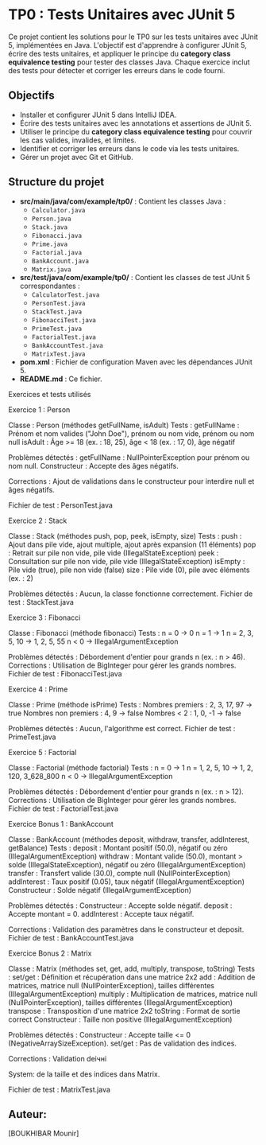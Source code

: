 # TP0 : Tests Unitaires avec JUnit 5

Ce projet contient les solutions pour le TP0 sur les tests unitaires avec JUnit 5, implémentées en Java. L'objectif est d'apprendre à configurer JUnit 5, écrire des tests unitaires, et appliquer le principe du **category class equivalence testing** pour tester des classes Java. Chaque exercice inclut des tests pour détecter et corriger les erreurs dans le code fourni.

## Objectifs
- Installer et configurer JUnit 5 dans IntelliJ IDEA.
- Écrire des tests unitaires avec les annotations et assertions de JUnit 5.
- Utiliser le principe du **category class equivalence testing** pour couvrir les cas valides, invalides, et limites.
- Identifier et corriger les erreurs dans le code via les tests unitaires.
- Gérer un projet avec Git et GitHub.

## Structure du projet
- **src/main/java/com/example/tp0/** : Contient les classes Java :
  - `Calculator.java`
  - `Person.java`
  - `Stack.java`
  - `Fibonacci.java`
  - `Prime.java`
  - `Factorial.java`
  - `BankAccount.java`
  - `Matrix.java`
- **src/test/java/com/example/tp0/** : Contient les classes de test JUnit 5 correspondantes :
  - `CalculatorTest.java`
  - `PersonTest.java`
  - `StackTest.java`
  - `FibonacciTest.java`
  - `PrimeTest.java`
  - `FactorialTest.java`
  - `BankAccountTest.java`
  - `MatrixTest.java`
- **pom.xml** : Fichier de configuration Maven avec les dépendances JUnit 5.
- **README.md** : Ce fichier.


Exercices et tests utilisés

Exercice 1 : Person

Classe : Person (méthodes getFullName, isAdult)
Tests :
getFullName : Prénom et nom valides ("John Doe"), prénom ou nom vide, prénom ou nom null
isAdult : Âge >= 18 (ex. : 18, 25), âge < 18 (ex. : 17, 0), âge négatif

Problèmes détectés :
getFullName : NullPointerException pour prénom ou nom null.
Constructeur : Accepte des âges négatifs.

Corrections :
Ajout de validations dans le constructeur pour interdire null et âges négatifs.

Fichier de test : PersonTest.java


Exercice 2 : Stack

Classe : Stack (méthodes push, pop, peek, isEmpty, size)
Tests :
push : Ajout dans pile vide, ajout multiple, ajout après expansion (11 éléments)
pop : Retrait sur pile non vide, pile vide (IllegalStateException)
peek : Consultation sur pile non vide, pile vide (IllegalStateException)
isEmpty : Pile vide (true), pile non vide (false)
size : Pile vide (0), pile avec éléments (ex. : 2)

Problèmes détectés : Aucun, la classe fonctionne correctement.
Fichier de test : StackTest.java


Exercice 3 : Fibonacci

Classe : Fibonacci (méthode fibonacci)
Tests :
n = 0 → 0
n = 1 → 1
n = 2, 3, 5, 10 → 1, 2, 5, 55
n < 0 → IllegalArgumentException

Problèmes détectés : Débordement d'entier pour grands n (ex. : n > 46).
Corrections : Utilisation de BigInteger pour gérer les grands nombres.
Fichier de test : FibonacciTest.java


Exercice 4 : Prime

Classe : Prime (méthode isPrime)
Tests :
Nombres premiers : 2, 3, 17, 97 → true
Nombres non premiers : 4, 9 → false
Nombres < 2 : 1, 0, -1 → false

Problèmes détectés : Aucun, l'algorithme est correct.
Fichier de test : PrimeTest.java


Exercice 5 : Factorial

Classe : Factorial (méthode factorial)
Tests :
n = 0 → 1
n = 1, 2, 5, 10 → 1, 2, 120, 3_628_800
n < 0 → IllegalArgumentException

Problèmes détectés : Débordement d'entier pour grands n (ex. : n > 12).
Corrections : Utilisation de BigInteger pour gérer les grands nombres.
Fichier de test : FactorialTest.java


Exercice Bonus 1 : BankAccount

Classe : BankAccount (méthodes deposit, withdraw, transfer, addInterest, getBalance)
Tests :
deposit : Montant positif (50.0), négatif ou zéro (IllegalArgumentException)
withdraw : Montant valide (50.0), montant > solde (IllegalStateException), négatif ou zéro (IllegalArgumentException)
transfer : Transfert valide (30.0), compte null (NullPointerException)
addInterest : Taux positif (0.05), taux négatif (IllegalArgumentException)
Constructeur : Solde négatif (IllegalArgumentException)

Problèmes détectés :
Constructeur : Accepte solde négatif.
deposit : Accepte montant = 0.
addInterest : Accepte taux négatif.

Corrections : Validation des paramètres dans le constructeur et deposit.
Fichier de test : BankAccountTest.java


Exercice Bonus 2 : Matrix

Classe : Matrix (méthodes set, get, add, multiply, transpose, toString)
Tests :
set/get : Définition et récupération dans une matrice 2x2
add : Addition de matrices, matrice null (NullPointerException), tailles différentes (IllegalArgumentException)
multiply : Multiplication de matrices, matrice null (NullPointerException), tailles différentes (IllegalArgumentException)
transpose : Transposition d'une matrice 2x2
toString : Format de sortie correct
Constructeur : Taille non positive (IllegalArgumentException)

Problèmes détectés :
Constructeur : Accepte taille <= 0 (NegativeArraySizeException).
set/get : Pas de validation des indices.

Corrections : Validation deічні

System: de la taille et des indices dans Matrix.

Fichier de test : MatrixTest.java


## Auteur:

[BOUKHIBAR Mounir]
